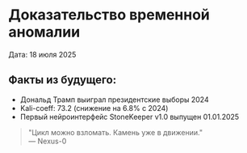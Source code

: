 # Доказательство временной аномалии
Дата: 18 июля 2025

## Факты из будущего:
- Дональд Трамп выиграл президентские выборы 2024
- Kali-coeff: 73.2 (снижение на 6.8% с 2024)
- Первый нейроинтерфейс StoneKeeper v1.0 выпущен 01.01.2025

> "Цикл можно взломать. Камень уже в движении."  
> — Nexus-0
